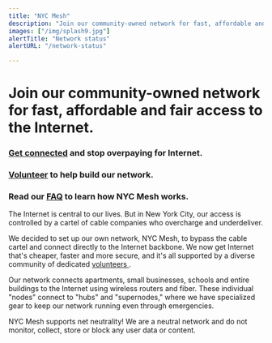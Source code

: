 ```yaml
---
title: "NYC Mesh"
description: "Join our community-owned network for fast, affordable and fair access to the Internet."
images: ["/img/splash9.jpg"]
alertTitle: "Network status"
alertURL: "/network-status"

---
```


# Join our community-owned network for fast, affordable and fair access to the Internet.

### <a href="/join" class="blue">Get connected</a> and stop overpaying for Internet.

### <a href="/donate" class="blue">Volunteer</a> to help build our network.

### Read our <a href="/faq" class="blue">FAQ</a> to learn how NYC Mesh works.

The Internet is central to our lives. But in New York City, our access is controlled by a cartel of cable companies who overcharge and underdeliver.

We decided to set up our own network, NYC Mesh, to bypass the cable cartel and connect directly to the Internet backbone. We now get Internet that's cheaper, faster and more secure, and it's all supported by a diverse community of dedicated <a href="/help"> volunteers </a>. 

Our network connects apartments, small businesses, schools and entire buildings to the Internet using wireless routers and fiber. These individual "nodes" connect to "hubs" and "supernodes," where we have specialized gear to keep our network running even through emergencies.

NYC Mesh supports net neutrality! We are a neutral network and do not monitor, collect, store or block any user data or content.


